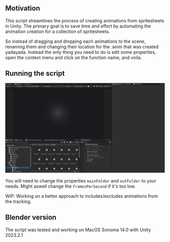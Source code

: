 ## Motivation

This script streamlines the process of creating animations from spritesheets in Unity.
The primary goal is to save time and effort by automating the animation creation for a collection of spritesheets.

So instead of dragging and dropping each animations to the scene, renaming them and changing their location for the .anim that was created yadayada.
Instead the only thing you need to do is edit some properties, open the context menu and click on the function name, and voila.

## Running the script

![](https://github.com/Maghwyn/blender_directional_spritesheets/blob/main/examples/example_unity_script.gif)

You will need to change the properties `mainFolder` and `outFolder` to your needs.
Might aswell change the `framesPerSecond` if it's too low.

WIP: Working on a better approach to includes/excludes animations from the tracking.

## Blender version

The script was tested and working on MacOS Sonoma 14.0 with Unity 2023.2.1
